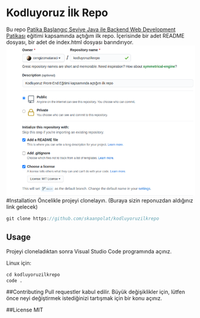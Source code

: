 # Kodluyoruz İlk Repo
Bu repo [Patika Başlangıç Seviye Java ile Backend Web Development Patikası](https://app.patika.dev/egitimler) eğitimi kapsamında açtığım ilk repo.
İçerisinde bir adet README dosyası, bir adet de index.html dosyası barındırıyor.
![](https://github.com/Kodluyoruz/taskforce/raw/main/git/odev1/figures/github.png)
#Installation
Öncelikle projeyi clonelayın. (Buraya sizin reponuzdan aldığınız link gelecek)

```java
git clone https://github.com/skaanpolat/kodluyoruzilkrepo
```
## Usage
Projeyi cloneladıktan sonra Visual Studio Code programında açınız.

Linux için:
```
cd kodluyoruzilkrepo
code .
```
##Contributing
Pull requestler kabul edilir. Büyük değişiklikler için, lütfen önce neyi değiştirmek istediğinizi tartışmak için bir konu açınız.

##License
MIT
